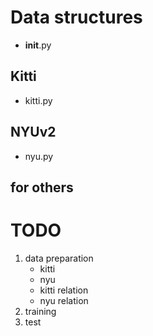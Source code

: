 # Data structures
- __init__.py

## Kitti
- kitti.py

## NYUv2
- nyu.py

## for others

# TODO
1. data preparation
    - kitti
    - nyu
    - kitti relation
    - nyu relation
2. training
3. test